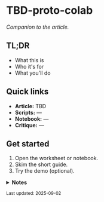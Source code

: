 # TBD-proto-colab
*Companion to the article.*

## TL;DR

- What this is
- Who it's for
- What you'll do

## Quick links
- **Article:** TBD
- **Scripts:** —
- **Notebook:** —
- **Critique:** —

## Get started
1) Open the worksheet or notebook.  
2) Skim the short guide.  
3) Try the demo (optional).

<details><summary><strong>Notes</strong></summary>
_Add background…_
</details>

<sub>Last updated: 2025-09-02</sub>
